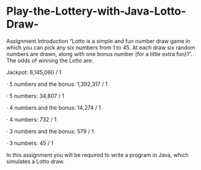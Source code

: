 # Play-the-Lottery-with-Java-Lotto-Draw-
Assignment Introduction
“Lotto is a simple and fun number draw game in which you can pick any six numbers from 1 to 45. At each draw six random numbers are drawn, along with one bonus number (for a little extra fun)1”. The odds of winning the Lotto are:

Jackpot: 8,145,060 / 1

· 5 numbers and the bonus: 1,392,317 / 1

· 5 numbers: 34,807 / 1

· 4 numbers and the bonus: 14,274 / 1

· 4 numbers: 732 / 1

· 3 numbers and the bonus: 579 / 1

· 3 numbers: 45 / 1

In this assignment you will be required to write a program in Java, which simulates a Lotto draw.
